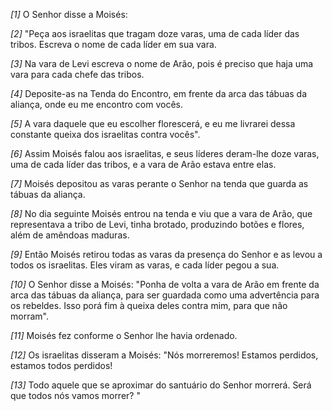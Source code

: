 *[1]* O Senhor disse a Moisés:

*[2]* "Peça aos israelitas que tragam doze varas, uma de cada líder das tribos. Escreva o nome de cada líder em sua vara.

*[3]* Na vara de Levi escreva o nome de Arão, pois é preciso que haja uma vara para cada chefe das tribos.

*[4]* Deposite-as na Tenda do Encontro, em frente da arca das tábuas da aliança, onde eu me encontro com vocês.

*[5]* A vara daquele que eu escolher florescerá, e eu me livrarei dessa constante queixa dos israelitas contra vocês".

*[6]* Assim Moisés falou aos israelitas, e seus líderes deram-lhe doze varas, uma de cada líder das tribos, e a vara de Arão estava entre elas.

*[7]* Moisés depositou as varas perante o Senhor na tenda que guarda as tábuas da aliança.

*[8]* No dia seguinte Moisés entrou na tenda e viu que a vara de Arão, que representava a tribo de Levi, tinha brotado, produzindo botões e flores, além de amêndoas maduras.

*[9]* Então Moisés retirou todas as varas da presença do Senhor e as levou a todos os israelitas. Eles viram as varas, e cada líder pegou a sua.

*[10]* O Senhor disse a Moisés: "Ponha de volta a vara de Arão em frente da arca das tábuas da aliança, para ser guardada como uma advertência para os rebeldes. Isso porá fim à queixa deles contra mim, para que não morram".

*[11]* Moisés fez conforme o Senhor lhe havia ordenado.

*[12]* Os israelitas disseram a Moisés: "Nós morreremos! Estamos perdidos, estamos todos perdidos!

*[13]* Todo aquele que se aproximar do santuário do Senhor morrerá. Será que todos nós vamos morrer? "

